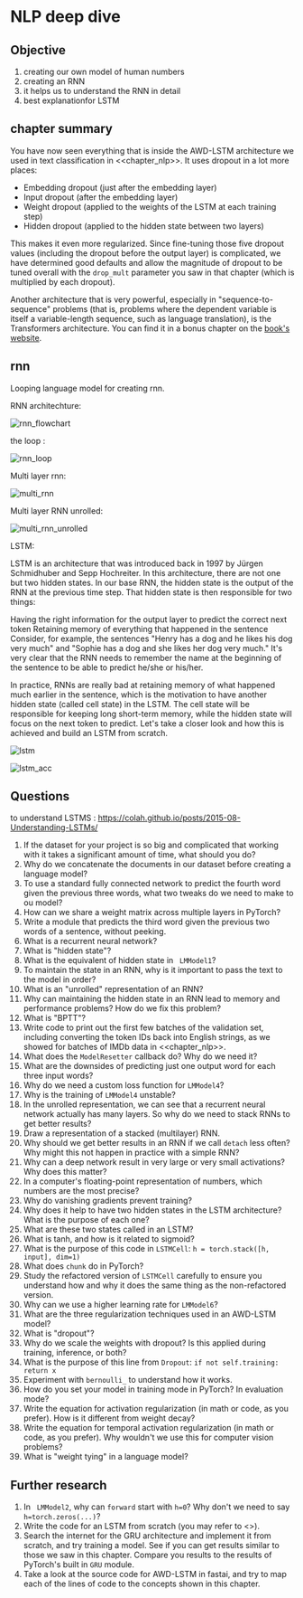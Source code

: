 # NLP deep dive


## Objective 

1. creating our own model of human numbers
2. creating an RNN
3. it helps us to understand the RNN in detail
4. best explanationfor LSTM

## chapter summary

You have now seen everything that is inside the AWD-LSTM architecture we used in text classification in <<chapter_nlp>>. It uses dropout in a lot more places:

- Embedding dropout (just after the embedding layer)
- Input dropout (after the embedding layer)
- Weight dropout (applied to the weights of the LSTM at each training step)
- Hidden dropout (applied to the hidden state between two layers)

This makes it even more regularized. Since fine-tuning those five dropout values (including the dropout before the output layer) is complicated, we have determined good defaults and allow the magnitude of dropout to be tuned overall with the `drop_mult` parameter you saw in that chapter (which is multiplied by each dropout).

Another architecture that is very powerful, especially in "sequence-to-sequence" problems (that is, problems where the dependent variable is itself a variable-length sequence, such as language translation), is the Transformers architecture. You can find it in a bonus chapter on the [book's website](https://book.fast.ai/).

## rnn

Looping language model for creating rnn.

RNN architechture:

![rnn_flowchart](./img/rnn_flowchart.png)

the loop :

![rnn_loop](./img/rnn_loop.png)

Multi layer rnn:

![multi_rnn](./img/multirnn.png)

Multi layer RNN unrolled:

![multi_rnn_unrolled](./img/multirnn_unrolled.png)

LSTM:

LSTM is an architecture that was introduced back in 1997 by Jürgen Schmidhuber and Sepp Hochreiter. In this architecture, there are not one but two hidden states. In our base RNN, the hidden state is the output of the RNN at the previous time step. That hidden state is then responsible for two things:

Having the right information for the output layer to predict the correct next token
Retaining memory of everything that happened in the sentence
Consider, for example, the sentences "Henry has a dog and he likes his dog very much" and "Sophie has a dog and she likes her dog very much." It's very clear that the RNN needs to remember the name at the beginning of the sentence to be able to predict he/she or his/her.

In practice, RNNs are really bad at retaining memory of what happened much earlier in the sentence, which is the motivation to have another hidden state (called cell state) in the LSTM. The cell state will be responsible for keeping long short-term memory, while the hidden state will focus on the next token to predict. Let's take a closer look and how this is achieved and build an LSTM from scratch.

![lstm](./img/lstm.png)

![lstm_acc](./img/lstm_best_acc.png)

## Questions

to understand LSTMS :
<https://colah.github.io/posts/2015-08-Understanding-LSTMs/>

1. If the dataset for your project is so big and complicated that working with it takes a significant amount of time, what should you do?
1. Why do we concatenate the documents in our dataset before creating a language model?
1. To use a standard fully connected network to predict the fourth word given the previous three words, what two tweaks do we need to make to ou model?
1. How can we share a weight matrix across multiple layers in PyTorch?
1. Write a module that predicts the third word given the previous two words of a sentence, without peeking.
1. What is a recurrent neural network?
1. What is "hidden state"?
1. What is the equivalent of hidden state in ` LMModel1`?
1. To maintain the state in an RNN, why is it important to pass the text to the model in order?
1. What is an "unrolled" representation of an RNN?
1. Why can maintaining the hidden state in an RNN lead to memory and performance problems? How do we fix this problem?
1. What is "BPTT"?
1. Write code to print out the first few batches of the validation set, including converting the token IDs back into English strings, as we showed for batches of IMDb data in <<chapter_nlp>>.
1. What does the `ModelResetter` callback do? Why do we need it?
1. What are the downsides of predicting just one output word for each three input words?
1. Why do we need a custom loss function for `LMModel4`?
1. Why is the training of `LMModel4` unstable?
1. In the unrolled representation, we can see that a recurrent neural network actually has many layers. So why do we need to stack RNNs to get better results?
1. Draw a representation of a stacked (multilayer) RNN.
1. Why should we get better results in an RNN if we call `detach` less often? Why might this not happen in practice with a simple RNN?
1. Why can a deep network result in very large or very small activations? Why does this matter?
1. In a computer's floating-point representation of numbers, which numbers are the most precise?
1. Why do vanishing gradients prevent training?
1. Why does it help to have two hidden states in the LSTM architecture? What is the purpose of each one?
1. What are these two states called in an LSTM?
1. What is tanh, and how is it related to sigmoid?
1. What is the purpose of this code in `LSTMCell`: `h = torch.stack([h, input], dim=1)`
1. What does `chunk` do in PyTorch?
1. Study the refactored version of `LSTMCell` carefully to ensure you understand how and why it does the same thing as the non-refactored version.
1. Why can we use a higher learning rate for `LMModel6`?
1. What are the three regularization techniques used in an AWD-LSTM model?
1. What is "dropout"?
1. Why do we scale the weights with dropout? Is this applied during training, inference, or both?
1. What is the purpose of this line from `Dropout`: `if not self.training: return x`
1. Experiment with `bernoulli_` to understand how it works.
1. How do you set your model in training mode in PyTorch? In evaluation mode?
1. Write the equation for activation regularization (in math or code, as you prefer). How is it different from weight decay?
1. Write the equation for temporal activation regularization (in math or code, as you prefer). Why wouldn't we use this for computer vision problems?
1. What is "weight tying" in a language model?

## Further research

1. In ` LMModel2`, why can `forward` start with `h=0`? Why don't we need to say `h=torch.zeros(...)`?
1. Write the code for an LSTM from scratch (you may refer to <<lstm>>).
1. Search the internet for the GRU architecture and implement it from scratch, and try training a model. See if you can get results similar to those we saw in this chapter. Compare you results to the results of PyTorch's built in `GRU` module.
1. Take a look at the source code for AWD-LSTM in fastai, and try to map each of the lines of code to the concepts shown in this chapter.